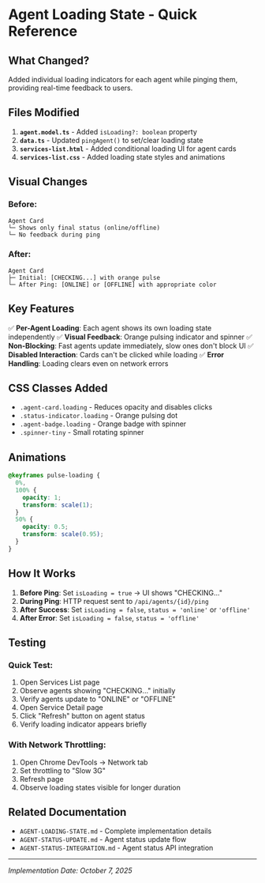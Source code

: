 # Agent Loading State - Quick Reference

## What Changed?

Added individual loading indicators for each agent while pinging them, providing real-time feedback to users.

## Files Modified

1. **`agent.model.ts`** - Added `isLoading?: boolean` property
2. **`data.ts`** - Updated `pingAgent()` to set/clear loading state
3. **`services-list.html`** - Added conditional loading UI for agent cards
4. **`services-list.css`** - Added loading state styles and animations

## Visual Changes

### Before:

```
Agent Card
└─ Shows only final status (online/offline)
└─ No feedback during ping
```

### After:

```
Agent Card
├─ Initial: [CHECKING...] with orange pulse
└─ After Ping: [ONLINE] or [OFFLINE] with appropriate color
```

## Key Features

✅ **Per-Agent Loading**: Each agent shows its own loading state independently
✅ **Visual Feedback**: Orange pulsing indicator and spinner
✅ **Non-Blocking**: Fast agents update immediately, slow ones don't block UI
✅ **Disabled Interaction**: Cards can't be clicked while loading
✅ **Error Handling**: Loading clears even on network errors

## CSS Classes Added

- `.agent-card.loading` - Reduces opacity and disables clicks
- `.status-indicator.loading` - Orange pulsing dot
- `.agent-badge.loading` - Orange badge with spinner
- `.spinner-tiny` - Small rotating spinner

## Animations

```css
@keyframes pulse-loading {
  0%,
  100% {
    opacity: 1;
    transform: scale(1);
  }
  50% {
    opacity: 0.5;
    transform: scale(0.95);
  }
}
```

## How It Works

1. **Before Ping**: Set `isLoading = true` → UI shows "CHECKING..."
2. **During Ping**: HTTP request sent to `/api/agents/{id}/ping`
3. **After Success**: Set `isLoading = false`, `status = 'online'` or `'offline'`
4. **After Error**: Set `isLoading = false`, `status = 'offline'`

## Testing

### Quick Test:

1. Open Services List page
2. Observe agents showing "CHECKING..." initially
3. Verify agents update to "ONLINE" or "OFFLINE"
4. Open Service Detail page
5. Click "Refresh" button on agent status
6. Verify loading indicator appears briefly

### With Network Throttling:

1. Open Chrome DevTools → Network tab
2. Set throttling to "Slow 3G"
3. Refresh page
4. Observe loading states visible for longer duration

## Related Documentation

- `AGENT-LOADING-STATE.md` - Complete implementation details
- `AGENT-STATUS-UPDATE.md` - Agent status update flow
- `AGENT-STATUS-INTEGRATION.md` - Agent status API integration

---

_Implementation Date: October 7, 2025_
